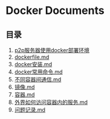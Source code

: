 # Docker Documents

## 目录

1. [p2p服务器使用docker部署环境](https://github.com/p2ptest/docker-p2p-servertest/blob/master/p2p%E6%9C%8D%E5%8A%A1%E5%99%A8%E4%BD%BF%E7%94%A8docker%E9%83%A8%E7%BD%B2%E7%8E%AF%E5%A2%83.md)
2. [dockerfile.md](https://github.com/p2ptest/docker-p2p-servertest/blob/master/dockerfile.md)
3. [docker安装.md](https://github.com/p2ptest/docker-p2p-servertest/blob/master/docker%E7%9A%84%E5%AE%89%E8%A3%85.md)
4. [docker常用命令.md](https://github.com/p2ptest/docker-p2p-servertest/blob/master/docker%E5%B8%B8%E7%94%A8%E5%91%BD%E4%BB%A4.md)
5. [不同容器间通信.md](https://github.com/p2ptest/docker-p2p-servertest/blob/master/%E4%B8%8D%E5%90%8C%E5%AE%B9%E5%99%A8%E9%97%B4%E9%80%9A%E4%BF%A1.md)
6. [镜像.md](https://github.com/p2ptest/docker-p2p-servertest/blob/master/%E9%95%9C%E5%83%8F.md)
7. [容器.md]()
8. [外界如何访问容器内的服务.md]()
9. [问题记录.md]()
